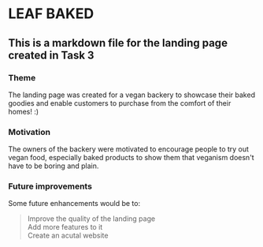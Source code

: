 # LEAF BAKED
## This is a markdown file for the landing page created in Task 3
### Theme
The landing page was created for a vegan backery to showcase their baked goodies and enable customers to purchase from the comfort of their homes! :)
### Motivation
The owners of the backery were motivated to encourage people to try out vegan food, especially baked products to show them that veganism doesn't have to be boring and plain.
### Future improvements
Some future enhancements would be to:
>Improve the quality of the landing page <br>
>Add more features to it <br>
>Create an acutal website <br>

